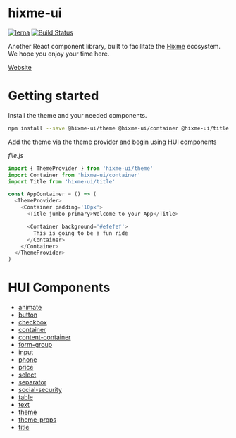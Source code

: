 hixme-ui
===============
[![lerna](https://img.shields.io/badge/maintained%20with-lerna-cc00ff.svg)](https://lernajs.io/)
[![Build Status](https://travis-ci.org/hixme/hixme-ui.svg?branch=master)](https://travis-ci.org/hixme/hixme-ui)

Another React component library, built to facilitate the
[Hixme](https://hixme.com/) ecosystem. We hope you enjoy your time here.

[Website](https://hixme.github.io/hixme-ui)

# Getting started

Install the theme and your needed components.

```bash
npm install --save @hixme-ui/theme @hixme-ui/container @hixme-ui/title
```

Add the theme via the theme provider and begin using HUI components

*file.js*
```javascript
import { ThemeProvider } from 'hixme-ui/theme'
import Container from 'hixme-ui/container'
import Title from 'hixme-ui/title'

const AppContainer = () => (
  <ThemeProvider>
    <Container padding='10px'>
      <Title jumbo primary>Welcome to your App</Title>

      <Container background='#efefef'>
        This is going to be a fun ride
      </Container>
    </Container>
  </ThemeProvider>
)
```

# HUI Components
* [animate](https://github.com/hixme/hixme-ui/tree/master/packages/animate)
* [button](https://github.com/hixme/hixme-ui/tree/master/packages/button)
* [checkbox](https://github.com/hixme/hixme-ui/tree/master/packages/checkbox)
* [container](https://github.com/hixme/hixme-ui/tree/master/packages/container)
* [content-container](https://github.com/hixme/hixme-ui/tree/master/packages/content-container)
* [form-group](https://github.com/hixme/hixme-ui/tree/master/packages/form-group)
* [input](https://github.com/hixme/hixme-ui/tree/master/packages/input)
* [phone](https://github.com/hixme/hixme-ui/tree/master/packages/phone)
* [price](https://github.com/hixme/hixme-ui/tree/master/packages/price)
* [select](https://github.com/hixme/hixme-ui/tree/master/packages/select)
* [separator](https://github.com/hixme/hixme-ui/tree/master/packages/separator)
* [social-security](https://github.com/hixme/hixme-ui/tree/master/packages/social-security)
* [table](https://github.com/hixme/hixme-ui/tree/master/packages/table)
* [text](https://github.com/hixme/hixme-ui/tree/master/packages/text)
* [theme](https://github.com/hixme/hixme-ui/tree/master/packages/theme)
* [theme-props](https://github.com/hixme/hixme-ui/tree/master/packages/theme-props)
* [title](https://github.com/hixme/hixme-ui/tree/master/packages/title)
